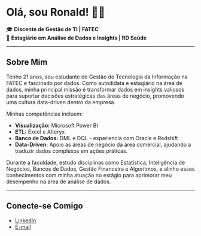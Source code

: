 
# Olá, sou Ronald! 👋😄

🎓 **Discente de Gestão de TI | FATEC**  
💼 **Estagiário em Análise de Dados e Insights | RD Saúde**

---

## Sobre Mim

Tenho 21 anos, sou estudante de Gestão de Tecnologia da Informação na FATEC e fascinado por dados. Como autodidata e estagiário na área de dados, minha principal missão é transformar dados em insights valiosos para suportar decisões estratégicas das áreas de negócio, promovendo uma cultura data-driven dentro da empresa.

Minhas competências incluem:

- **Visualização:** Microsoft Power BI
- **ETL:** Excel e Alteryx
- **Banco de Dados:** DML e DQL - experiencia com Oracle e Redshift
- **Data-Driven:** Apoio as áreas de negócio da área comercial, ajudando a traduzir dados complexos em ações práticas.

Durante a faculdade, estudo disciplinas como Estatística, Inteligência de Negócios, Bancos de Dados, Gestão Financeira e Algoritmos, e alinho esses conhecimentos com minha atuação no estágio para aprimorar meu desempenho na área de análise de dados.

---

## Conecte-se Comigo

- [LinkedIn](https:://www.linkedin.com/in/ronallds/)
- [E-mail](mailto:soaresronald.2003@gmail.com)
